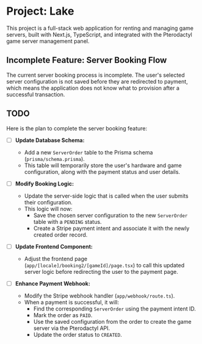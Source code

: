 # Project: Lake

This project is a full-stack web application for renting and managing game servers, built with Next.js, TypeScript, and integrated with the Pterodactyl game server management panel.

## Incomplete Feature: Server Booking Flow

The current server booking process is incomplete. The user's selected server configuration is not saved before they are redirected to payment, which means the application does not know what to provision after a successful transaction.

## TODO

Here is the plan to complete the server booking feature:

- [ ] **Update Database Schema:**
    - Add a new `ServerOrder` table to the Prisma schema (`prisma/schema.prisma`).
    - This table will temporarily store the user's hardware and game configuration, along with the payment status and user details.

- [ ] **Modify Booking Logic:**
    - Update the server-side logic that is called when the user submits their configuration.
    - This logic will now:
        - Save the chosen server configuration to the new `ServerOrder` table with a `PENDING` status.
        - Create a Stripe payment intent and associate it with the newly created order record.

- [ ] **Update Frontend Component:**
    - Adjust the frontend page (`app/[locale]/booking2/[gameId]/page.tsx`) to call this updated server logic before redirecting the user to the payment page.

- [ ] **Enhance Payment Webhook:**
    - Modify the Stripe webhook handler (`app/webhook/route.ts`).
    - When a payment is successful, it will:
        - Find the corresponding `ServerOrder` using the payment intent ID.
        - Mark the order as `PAID`.
        - Use the saved configuration from the order to create the game server via the Pterodactyl API.
        - Update the order status to `CREATED`.
